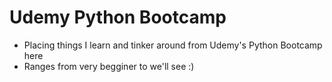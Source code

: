 # Udemy Python Bootcamp

- Placing things I learn and tinker around from Udemy's Python Bootcamp here
- Ranges from very begginer to we'll see :)
